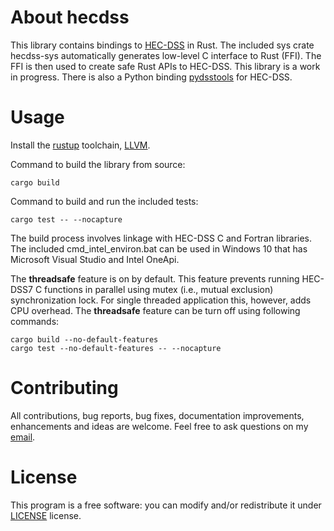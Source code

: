 About hecdss
===
This library contains bindings to [HEC-DSS](http://www.hec.usace.army.mil/software/hec-dssvue/) in Rust. The included sys crate hecdss-sys automatically generates low-level C interface to Rust (FFI). The FFI is then used to create safe Rust APIs to HEC-DSS. This library is a work in progress. There is also a Python binding [pydsstools](https://github.com/gyanz/pydsstools) for HEC-DSS.

Usage
===

Install the [rustup](https://www.rust-lang.org/tools/install) toolchain, [LLVM](https://github.com/llvm/llvm-project/releases/tag/llvmorg-13.0.1).

Command to build the library from source:
```
cargo build
```

Command to build and run the included tests:
```
cargo test -- --nocapture
```

The build process involves linkage with HEC-DSS C and Fortran libraries. The included cmd_intel_environ.bat can be used in Windows 10 that has Microsoft Visual Studio and Intel OneApi.

The **threadsafe** feature is on by default. This feature prevents running HEC-DSS7 C functions in parallel using mutex (i.e., mutual exclusion) synchronization lock. For single threaded application this, however, adds CPU overhead. The **threadsafe** feature can be turn off using following commands:
```
cargo build --no-default-features
cargo test --no-default-features -- --nocapture
```


Contributing
===
All contributions, bug reports, bug fixes, documentation improvements, enhancements and ideas are welcome.
Feel free to ask questions on my [email](mailto:gyanBasyalz@gmail.com).


License
===
This program is a free software: you can modify and/or redistribute it under [LICENSE](LICENSE-APACHE) license. 
